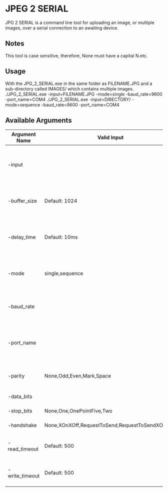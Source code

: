 
 # JPEG 2 SERIAL
 
 JPG 2 SERIAL is a command line tool for uploading an image, or multiple images, over
 a serial connection to an awaiting device.
 
 ## Notes
 
 This tool is case sensitive, therefore, None must have a capital N.etc.
 
 ## Usage
 
 With the JPG_2_SERIAL.exe in the same folder as FILENAME.JPG and a sub-directory called IMAGES/ which contains multiple images.
 ./JPG_2_SERIAL.exe -input=FILENAME.JPG -mode=single -baud_rate=9600 -port_name=COM4
 ./JPG_2_SERIAL.exe -input=DIRECTORY/ -mode=sequence -baud_rate=9600 -port_name=COM4
 
 ## Available Arguments
 |Argument Name|Valid Input|Optional?|Description|
|--|--|--|--|
|-input||NO|Set the target file or directory (see the mode argument).|
|-buffer_size|Default: 1024|YES|Sets the number of byte wrote in one buffer.|
|-delay_time|Default: 10ms|YES|Sets the amount of time between each buffer write.|
|-mode|single,sequence|NO|Single file upload or upload a directory or images?|
|-baud_rate||NO|Set the baud rate for the serial connection.|
|-port_name||NO|Set the serial port object's target port's name.|                                      
|-parity|None,Odd,Even,Mark,Space|NO|Set the parity of the serial connection.|                                 
|-data_bits||YES|Set the data bits|
|-stop_bits|None,One,OnePointFive,Two|YES|Set the stop bits|
|-handshake|None,XOnXOff,RequestToSend,RequestToSendXOnXOff|YES|Set the handshake|
 |-read_timeout|Default: 500|YES|Sets the read timeout (ms)|
|-write_timeout|Default: 500|YES|Sets the write timeout (ms)|

